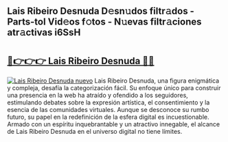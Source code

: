 ## Lais Ribeiro Desnuda D𝚎sn𝚞dos filtr𝚊dos - Parts-toI Vid𝚎os f𝚘tos - N𝚞evas filtr𝚊ciones atr𝚊ctivas i6SsH

# <h2><a href="http://mb8mir.tromn.icu/?c=Lais+Ribeiro+Desnuda">🔗👉👉👉 Lais Ribeiro Desnuda 🔗🔗</a></h2>

[![Lais Ribeiro Desnuda nuevo](https://i.imgur.com/pEAQMta.gif)](http://mb8mir.tromn.icu/?c=Lais+Ribeiro+Desnuda)
Lais Ribeiro Desnuda, una figura enigmática y compleja, desafía la categorización fácil. Su enfoque único para construir una presencia en la web ha atraído y ofendido a los seguidores, estimulando debates sobre la expresión artística, el consentimiento y la esencia de las comunidades virtuales. Aunque se desconoce su rumbo futuro, su papel en la redefinición de la esfera digital es incuestionable. Armado con un espíritu inquebrantable y un atractivo innegable, el alcance de Lais Ribeiro Desnuda en el universo digital no tiene límites.
